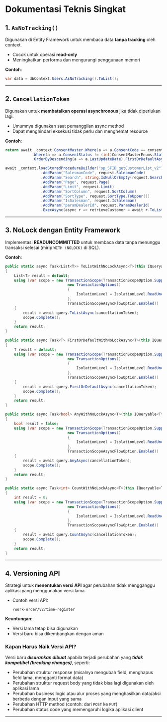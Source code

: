 # Dokumentasi Teknis Singkat

## 1. `AsNoTracking()`
Digunakan di Entity Framework untuk membaca data **tanpa tracking** oleh context.

- Cocok untuk operasi **read-only**
- Meningkatkan performa dan mengurangi penggunaan memori

**Contoh**:
```csharp
var data = dbContext.Users.AsNoTracking().ToList();
```

---

## 2. `CancellationToken`
Digunakan untuk **membatalkan operasi asynchronous** jika tidak diperlukan lagi.

- Umumnya digunakan saat pemanggilan async method
- Dapat menghindari eksekusi tidak perlu dan menghemat resource

**Contoh**:
```csharp
return await _context.ConsentMaster.Where(a => a.ConsentCode == consentCode)
            .Where(a => a.ConsentStatus != (int)ConsentMasterEnums.Status.Destroyed)
            .OrderByDescending(a => a.LastUpdateDate).FirstOrDefaultAsync(cancellationToken);

await _context.loadStoredProcedureBuilder("sp_SFID_getCustomerList_v2")
                .AddParam("SalesmanCode", request.SalesmanCode)
                .AddParam("Search", string.IsNullOrEmpty(request.Search) ? "" : request.Search)
                .AddParam("Page", request.Page)
                .AddParam("Limit", request.Limit)
                .AddParam("SortColumn", request.SortColumn)
                .AddParam("SortType", request.SortType.ToUpper())
                .AddParam("IsSalesman", request.IsSalesman)
                .AddParam("paramDealerId", request.ParamDealerId)
                .ExecAsync(async r => retrieveCustomer = await r.ToListAsync<CustomerPage>(cancellationToken));
```

---

## 3. NoLock dengan Entity Framework
Implementasi **READUNCOMMITTED** untuk membaca data tanpa menunggu transaksi selesai (mirip `WITH (NOLOCK)` di SQL).

**Contoh**:
```csharp
public static async Task<List<T>> ToListWithNoLockAsync<T>(this IQueryable<T> query, CancellationToken cancellationToken = default)
{
    List<T> result = default;
    using (var scope = new TransactionScope(TransactionScopeOption.Suppress,
                            new TransactionOptions()
                            {
                                IsolationLevel = IsolationLevel.ReadUncommitted
                            },
                            TransactionScopeAsyncFlowOption.Enabled))
    {
        result = await query.ToListAsync(cancellationToken);
        scope.Complete();
    }
    return result;
}

public static async Task<T> FirstOrDefaultWithNoLockAsync<T>(this IQueryable<T> query, CancellationToken cancellationToken = default)
{
    T result = default;
    using (var scope = new TransactionScope(TransactionScopeOption.Suppress, // Suppress if sql option EnableRetryOnFailure is active, else required
                            new TransactionOptions()
                            {
                                IsolationLevel = IsolationLevel.ReadUncommitted
                            },
                            TransactionScopeAsyncFlowOption.Enabled))
    {
        result = await query.FirstOrDefaultAsync(cancellationToken);
        scope.Complete();
    }
    return result;
}

public static async Task<bool> AnyWithNoLockAsync<T>(this IQueryable<T> query, CancellationToken cancellationToken = default)
{
    bool result = false;
    using (var scope = new TransactionScope(TransactionScopeOption.Suppress, // Suppress if sql option EnableRetryOnFailure is active, else required
                            new TransactionOptions()
                            {
                                IsolationLevel = IsolationLevel.ReadUncommitted
                            },
                            TransactionScopeAsyncFlowOption.Enabled))
    {
        result = await query.AnyAsync(cancellationToken);
        scope.Complete();
    }
    return result;
}

public static async Task<int> CountWithNoLockAsync<T>(this IQueryable<T> query, CancellationToken cancellationToken = default)
{
    int result = 0;
    using (var scope = new TransactionScope(TransactionScopeOption.Suppress, // Suppress if sql option EnableRetryOnFailure is active, else required
                            new TransactionOptions()
                            {
                                IsolationLevel = IsolationLevel.ReadUncommitted
                            },
                            TransactionScopeAsyncFlowOption.Enabled))
    {
        result = await query.CountAsync(cancellationToken);
        scope.Complete();
    }
    return result;
}
```

---

## 4. Versioning API
Strategi untuk **menentukan versi API** agar perubahan tidak mengganggu aplikasi yang menggunakan versi lama.

- Contoh versi API:
  ```
  /work-order/v2/time-register
  ```

**Keuntungan**:
- Versi lama tetap bisa digunakan
- Versi baru bisa dikembangkan dengan aman

### Kapan Harus Naik Versi API?

Versi baru **_disarankan dibuat_** apabila terjadi perubahan yang **_tidak kompatibel (breaking changes)_**, seperti:

- Perubahan struktur response (misalnya mengubah field, menghapus field lama, mengganti format data)
- Perubahan struktur request body yang tidak bisa lagi digunakan oleh aplikasi lama
- Perubahan business logic atau alur proses yang menghasilkan data/aksi berbeda dengan input yang sama
- Perubahan HTTP method (contoh: dari `POST` ke `PUT`)
- Perubahan status code yang memengaruhi logika aplikasi client

---
